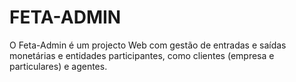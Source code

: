 # FETA-ADMIN
O Feta-Admin é um projecto Web com gestão de entradas e saídas monetárias e  entidades participantes, como clientes (empresa e particulares) e agentes.
